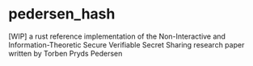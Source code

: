 # pedersen_hash
[WIP] a rust reference implementation of the Non-Interactive and Information-Theoretic Secure Verifiable Secret Sharing research paper written by Torben Pryds Pedersen

